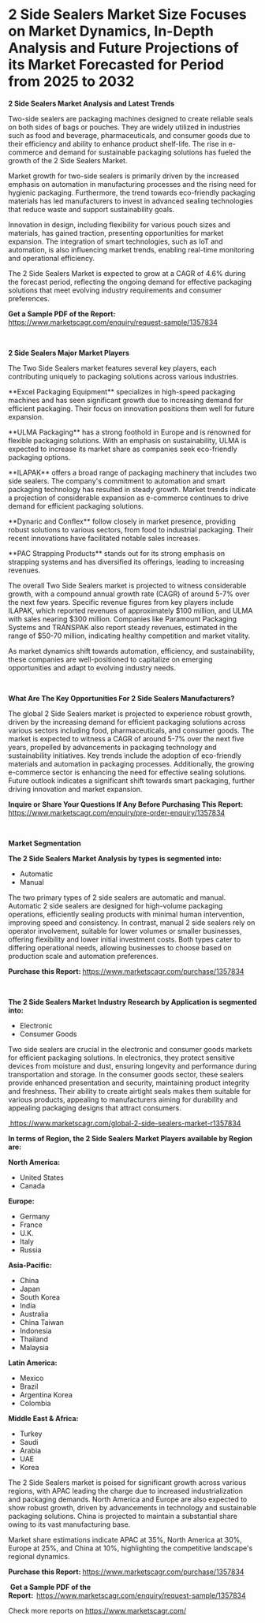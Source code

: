 <p><h1>2 Side Sealers Market Size Focuses on Market Dynamics, In-Depth Analysis and Future Projections of its Market Forecasted for Period from 2025 to 2032</h1></p><p><strong>2 Side Sealers Market Analysis and Latest Trends</strong></p>
<p><p>Two-side sealers are packaging machines designed to create reliable seals on both sides of bags or pouches. They are widely utilized in industries such as food and beverage, pharmaceuticals, and consumer goods due to their efficiency and ability to enhance product shelf-life. The rise in e-commerce and demand for sustainable packaging solutions has fueled the growth of the 2 Side Sealers Market.</p><p>Market growth for two-side sealers is primarily driven by the increased emphasis on automation in manufacturing processes and the rising need for hygienic packaging. Furthermore, the trend towards eco-friendly packaging materials has led manufacturers to invest in advanced sealing technologies that reduce waste and support sustainability goals.</p><p>Innovation in design, including flexibility for various pouch sizes and materials, has gained traction, presenting opportunities for market expansion. The integration of smart technologies, such as IoT and automation, is also influencing market trends, enabling real-time monitoring and operational efficiency.</p><p>The 2 Side Sealers Market is expected to grow at a CAGR of 4.6% during the forecast period, reflecting the ongoing demand for effective packaging solutions that meet evolving industry requirements and consumer preferences.</p></p>
<p><strong>Get a Sample PDF of the Report:&nbsp;</strong> <a href="https://www.marketscagr.com/enquiry/request-sample/1357834?utm_campaign=3001&utm_medium=2&utm_source=Github&utm_content=ia&utm_term=11042025&utm_id=2-side-sealers">https://www.marketscagr.com/enquiry/request-sample/1357834</a></p>
<p>&nbsp;</p>
<p><strong>2 Side Sealers Major Market Players</strong></p>
<p><p>The Two Side Sealers market features several key players, each contributing uniquely to packaging solutions across various industries. </p><p>**Excel Packaging Equipment** specializes in high-speed packaging machines and has seen significant growth due to increasing demand for efficient packaging. Their focus on innovation positions them well for future expansion.</p><p>**ULMA Packaging** has a strong foothold in Europe and is renowned for flexible packaging solutions. With an emphasis on sustainability, ULMA is expected to increase its market share as companies seek eco-friendly packaging options. </p><p>**ILAPAK** offers a broad range of packaging machinery that includes two side sealers. The company's commitment to automation and smart packaging technology has resulted in steady growth. Market trends indicate a projection of considerable expansion as e-commerce continues to drive demand for efficient packaging solutions.</p><p>**Dynaric and Conflex** follow closely in market presence, providing robust solutions to various sectors, from food to industrial packaging. Their recent innovations have facilitated notable sales increases. </p><p>**PAC Strapping Products** stands out for its strong emphasis on strapping systems and has diversified its offerings, leading to increasing revenues.</p><p>The overall Two Side Sealers market is projected to witness considerable growth, with a compound annual growth rate (CAGR) of around 5-7% over the next few years. Specific revenue figures from key players include ILAPAK, which reported revenues of approximately $100 million, and ULMA with sales nearing $300 million. Companies like Paramount Packaging Systems and TRANSPAK also report steady revenues, estimated in the range of $50-70 million, indicating healthy competition and market vitality.</p><p>As market dynamics shift towards automation, efficiency, and sustainability, these companies are well-positioned to capitalize on emerging opportunities and adapt to evolving industry needs.</p></p>
<p>&nbsp;</p>
<p><strong>What Are The Key Opportunities For 2 Side Sealers Manufacturers?</strong></p>
<p><p>The global 2 Side Sealers market is projected to experience robust growth, driven by the increasing demand for efficient packaging solutions across various sectors including food, pharmaceuticals, and consumer goods. The market is expected to witness a CAGR of around 5-7% over the next five years, propelled by advancements in packaging technology and sustainability initiatives. Key trends include the adoption of eco-friendly materials and automation in packaging processes. Additionally, the growing e-commerce sector is enhancing the need for effective sealing solutions. Future outlook indicates a significant shift towards smart packaging, further driving innovation and market expansion.</p></p>
<p><strong>Inquire or Share Your Questions If Any Before Purchasing This Report:</strong> <a href="https://www.marketscagr.com/enquiry/pre-order-enquiry/1357834?utm_campaign=3001&utm_medium=2&utm_source=Github&utm_content=ia&utm_term=11042025&utm_id=2-side-sealers">https://www.marketscagr.com/enquiry/pre-order-enquiry/1357834</a></p>
<p>&nbsp;</p>
<p><strong>Market Segmentation</strong></p>
<p><strong>The 2 Side Sealers Market Analysis by types is segmented into:</strong></p>
<p><ul><li>Automatic</li><li>Manual</li></ul></p>
<p><p>The two primary types of 2 side sealers are automatic and manual. Automatic 2 side sealers are designed for high-volume packaging operations, efficiently sealing products with minimal human intervention, improving speed and consistency. In contrast, manual 2 side sealers rely on operator involvement, suitable for lower volumes or smaller businesses, offering flexibility and lower initial investment costs. Both types cater to differing operational needs, allowing businesses to choose based on production scale and automation preferences.</p></p>
<p><strong>Purchase this Report:&nbsp;</strong><a href="https://www.marketscagr.com/purchase/1357834?utm_campaign=3001&utm_medium=2&utm_source=Github&utm_content=ia&utm_term=11042025&utm_id=2-side-sealers">https://www.marketscagr.com/purchase/1357834</a></p>
<p>&nbsp;</p>
<p><strong>The 2 Side Sealers Market Industry Research by Application is segmented into:</strong></p>
<p><ul><li>Electronic</li><li>Consumer Goods</li></ul></p>
<p><p>Two side sealers are crucial in the electronic and consumer goods markets for efficient packaging solutions. In electronics, they protect sensitive devices from moisture and dust, ensuring longevity and performance during transportation and storage. In the consumer goods sector, these sealers provide enhanced presentation and security, maintaining product integrity and freshness. Their ability to create airtight seals makes them suitable for various products, appealing to manufacturers aiming for durability and appealing packaging designs that attract consumers.</p></p>
<p><a href="https://www.marketscagr.com/global-2-side-sealers-market-r1357834?utm_campaign=3001&utm_medium=2&utm_source=Github&utm_content=ia&utm_term=11042025&utm_id=2-side-sealers">&nbsp;https://www.marketscagr.com/global-2-side-sealers-market-r1357834</a></p>
<p><strong>In terms of Region, the 2 Side Sealers Market Players available by Region are:</strong></p>
<p>
    <p> <strong> North America: </strong>
        <ul>
            <li>United States</li>
            <li>Canada</li>
        </ul>
        </p> 
    <p> <strong> Europe: </strong>
        <ul>
            <li>Germany</li>
            <li>France</li>
            <li>U.K.</li>
            <li>Italy</li>
            <li>Russia</li>
        </ul>
        </p> 
    <p> <strong> Asia-Pacific: </strong>
        <ul>
            <li>China</li>
            <li>Japan</li>
            <li>South Korea</li>
            <li>India</li>
            <li>Australia</li>
            <li>China Taiwan</li>
            <li>Indonesia</li>
            <li>Thailand</li>
            <li>Malaysia</li>
        </ul>
        </p> 
    <p> <strong> Latin America: </strong>
        <ul>
            <li>Mexico</li>
            <li>Brazil</li>
            <li>Argentina Korea</li>
            <li>Colombia</li>
        </ul>
        </p> 
    <p> <strong> Middle East & Africa: </strong>
        <ul>
            <li>Turkey</li>
            <li>Saudi</li>
            <li>Arabia</li>
            <li>UAE</li>
            <li>Korea</li>
        </ul>
    </p>
    </p>
<p><p>The 2 Side Sealers market is poised for significant growth across various regions, with APAC leading the charge due to increased industrialization and packaging demands. North America and Europe are also expected to show robust growth, driven by advancements in technology and sustainable packaging solutions. China is projected to maintain a substantial share owing to its vast manufacturing base. </p><p>Market share estimations indicate APAC at 35%, North America at 30%, Europe at 25%, and China at 10%, highlighting the competitive landscape's regional dynamics.</p></p>
<p><strong>Purchase this Report: </strong><a href="https://www.marketscagr.com/purchase/1357834?utm_campaign=3001&utm_medium=2&utm_source=Github&utm_content=ia&utm_term=11042025&utm_id=2-side-sealers">https://www.marketscagr.com/purchase/1357834</a></p>
<p>&nbsp;<strong>Get a Sample PDF of the Report:&nbsp;&nbsp;</strong><a href="https://www.marketscagr.com/enquiry/request-sample/1357834?utm_campaign=3001&utm_medium=2&utm_source=Github&utm_content=ia&utm_term=11042025&utm_id=2-side-sealers">https://www.marketscagr.com/enquiry/request-sample/1357834</a></p>
<p><strong></strong></p>
<p>Check more reports on <a href="https://www.marketscagr.com/?utm_campaign=3001&utm_medium=2&utm_source=Github&utm_content=ia&utm_term=11042025&utm_id=2-side-sealers">https://www.marketscagr.com/</a></p>